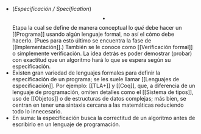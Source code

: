 - (_Especificación / Specification_) $$\bullet$$ Etapa la cual se define de manera conceptual lo _qué_ debe hacer un [[Programa]] usando algún lenguaje formal, no así el cómo debe hacerlo. (Pues para esto último se encuentra la fase de [[Implementación]].) También se le conoce como [[Verificación formal]] o simplemente verificación. La idea detrás es poder demostrar (probar) con exactitud que un algoritmo hará lo que se espera según su especificación.
- Existen gran variedad de lenguajes formales para definir la especificación de un programa; se les suele llamar [[Lenguajes de especificación]]. Por ejemplo: [[TLA+]] y [[Coq]], que, a diferencia de un lenguaje de programación, omiten detalles como el [[Sistema de tipos]], uso de [[Objetos]] o de estructuras de datos complejas; más bien, se centran en tener una sintaxis cercana a las matemáticas reduciendo todo lo innecesario.
- En suma: la especificación busca la correctitud de un algoritmo antes de escribirlo en un lenguaje de programación.